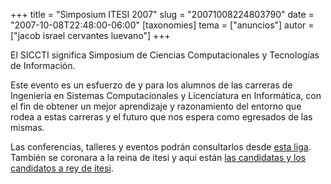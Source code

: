 +++
title = "Simposium ITESI 2007"
slug = "20071008224803790"
date = "2007-10-08T22:48:00-06:00"
[taxonomies]
tema = ["anuncios"]
autor = ["jacob israel cervantes luevano"]
+++

El SICCTI significa Simposium de Ciencias Computacionales y Tecnologías
de Información.  
  
Este evento es un esfuerzo de y para los alumnos de las carreras de
Ingeniería en Sistemas Computacionales y Licenciatura en Informática,
con el fin de obtener un mejor aprendizaje y razonamiento del entorno
que rodea a estas carreras y el futuro que nos espera como egresados de
las mismas.  
  
Las conferencias, talleres y eventos podrán consultarlos desde [esta
liga](http://siccti5.ciamdh.com/).  
También se coronara a la reina de itesi y aquí están [las candidatas y
los candidatos a rey de
itesi](http://siccti5.ciamdh.com/candidatas.htm).

